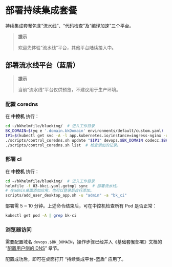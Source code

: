 # 部署持续集成套餐
持续集成套餐包含“流水线”、“代码检查”及“编译加速”三个平台。

>**提示**
>
>欢迎先体验“流水线”平台，其他平台陆续接入中。

## 部署流水线平台（蓝盾）
>**提示**
>
>当前“流水线”平台仅供预览，不建议用于生产环境。

### 配置 coredns

在 **中控机** 执行：
``` bash
cd ~/bkhelmfile/blueking/  # 进入工作目录
BK_DOMAIN=$(yq e '.domain.bkDomain' environments/default/custom.yaml)  # 从自定义配置中提取, 也可自行赋值
IP1=$(kubectl get svc -A -l app.kubernetes.io/instance=ingress-nginx -o jsonpath='{.items[0].spec.clusterIP}')
./scripts/control_coredns.sh update "$IP1" devops.$BK_DOMAIN codecc.$BK_DOMAIN bktbs.$BK_DOMAIN
./scripts/control_coredns.sh list  # 检查添加的记录。
```

### 部署 ci
在 **中控机** 执行：
``` bash
cd ~/bkhelmfile/blueking/  # 进入工作目录
helmfile -f 03-bkci.yaml.gotmpl sync  # 部署流水线。
# 在admin桌面添加应用，也可以登录后自行添加。
scripts/add_user_desktop_app.sh -u "admin" -a "bk_ci"
```
部署需 5 ~ 10 分钟。上述命令结束后，可在中控机检查所有 Pod 是否正常：
``` bash
kubectl get pod -A | grep bk-ci
```

### 浏览器访问

需要配置域名 `devops.$BK_DOMAIN`，操作步骤已经并入《基础套餐部署》文档的 “[配置用户侧的 DNS](install-bkce.md#hosts-in-user-pc)” 章节。

配置成功后，即可在桌面打开 “持续集成平台-蓝盾” 应用了。
